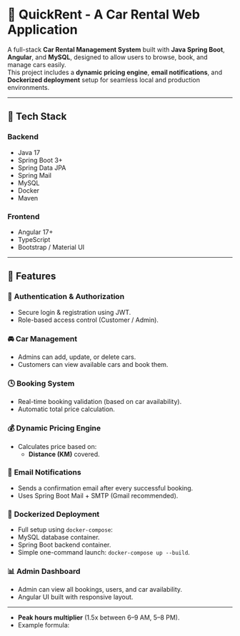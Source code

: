 # 🚗 QuickRent - A Car Rental Web Application

A full-stack **Car Rental Management System** built with **Java Spring Boot**, **Angular**, and **MySQL**, designed to allow users to browse, book, and manage cars easily.  
This project includes a **dynamic pricing engine**, **email notifications**, and **Dockerized deployment** setup for seamless local and production environments.

---

## 🧱 Tech Stack

### **Backend**
- Java 17  
- Spring Boot 3+  
- Spring Data JPA  
- Spring Mail  
- MySQL  
- Docker  
- Maven  

### **Frontend**
- Angular 17+  
- TypeScript  
- Bootstrap / Material UI  

---

## 🚀 Features

### 🔑 **Authentication & Authorization**
- Secure login & registration using JWT.
- Role-based access control (Customer / Admin).

### 🚘 **Car Management**
- Admins can add, update, or delete cars.
- Customers can view available cars and book them.

### 🕓 **Booking System**
- Real-time booking validation (based on car availability).
- Automatic total price calculation.

### 💰 **Dynamic Pricing Engine**
- Calculates price based on:
  - **Distance (KM)** covered.


### 📧 **Email Notifications**
- Sends a confirmation email after every successful booking.
- Uses Spring Boot Mail + SMTP (Gmail recommended).

### 🐳 **Dockerized Deployment**
- Full setup using `docker-compose`:
- MySQL database container.
- Spring Boot backend container.
- Simple one-command launch: `docker-compose up --build`.

### 📊 **Admin Dashboard**
- Admin can view all bookings, users, and car availability.
- Angular UI built with responsive layout.

---


  - **Peak hours multiplier** (1.5x between 6–9 AM, 5–8 PM).
- Example formula:
